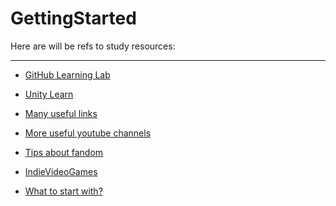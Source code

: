 # GettingStarted

Here are will be refs to study resources:

<hr>

- [GitHub Learning Lab](https://lab.github.com)

- [Unity Learn](https://learn.unity.com)

- [Many useful links](https://hsbi.hse.ru/programs/vocational_retraining/menedzhment-igrovykh-internet-proektov/useful-resources/)

- [More useful youtube channels](https://proglib.io/p/50-youtube-kanalov-dlya-razrabotchikov-igr-2020-05-13)

- [Tips about fandom](https://coremission.net/gamedev/kak-sobrat-igrokov-vokrug-igry/)

- [IndieVideoGames](http://www.indievideogames.com/pages/index.php)

- [What to start with?](https://habr.com/ru/company/miip/blog/313326/)
